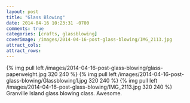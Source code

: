 ```yaml
---
layout: post
title: "Glass Blowing"
date: 2014-04-16 10:23:31 -0700
comments: true
categories: [crafts, glassblowing]
coverimage: /images/2014-04-16-post-glass-blowing/IMG_2113.jpg
attract_cols:
attract_rows:
---
```

{% img pull left /images/2014-04-16-post-glass-blowing/glass-paperweight.jpg 320 240 %}
{% img pull left /images/2014-04-16-post-glass-blowing/Glassblowing1.jpg 320 240 %}
{% img pull left /images/2014-04-16-post-glass-blowing/IMG_2113.jpg 320 240 %}
Granville Island glass blowing class. Awesome.

